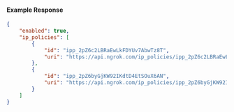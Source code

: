 <!-- Code generated for API Clients. DO NOT EDIT. -->

#### Example Response

```json
{
	"enabled": true,
	"ip_policies": [
		{
			"id": "ipp_2pZ6c2LBRaEwLkFDYUv7AbwTz8T",
			"uri": "https://api.ngrok.com/ip_policies/ipp_2pZ6c2LBRaEwLkFDYUv7AbwTz8T"
		},
		{
			"id": "ipp_2pZ6byGjKW92IKdtD4EtSOuX6AN",
			"uri": "https://api.ngrok.com/ip_policies/ipp_2pZ6byGjKW92IKdtD4EtSOuX6AN"
		}
	]
}
```
